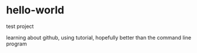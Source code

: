 # hello-world
test project

learning about github, using tutorial, hopefully better than the command line program

